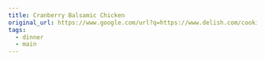```yaml
---
title: Cranberry Balsamic Chicken
original_url: https://www.google.com/url?q=https://www.delish.com/cooking/recipe-ideas/recipes/a57005/cranberry-balsamic-chicken-recipe
tags:
  - dinner
  - main
---
```

